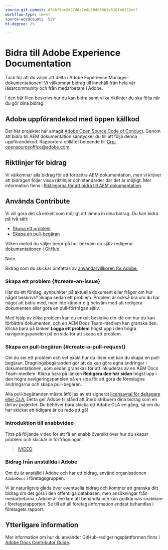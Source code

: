 ```yaml
---
source-git-commit: d7dbf9ae2d27dda2edb60d8f861e618fb6332ec7
workflow-type: tm+mt
source-wordcount: '529'
ht-degree: 2%

---
```

# Bidra till Adobe Experience Documentation

Tack för att du väljer att delta i Adobe Experience Manager-dokumentationen! Vi välkomnar bidrag till innehåll från hela vår läsarcommunity och från medarbetare i Adobe.

I den här filen beskrivs hur du kan bidra samt vilka riktlinjer du ska följa när du gör dina bidrag.

## Adobe uppförandekod med öppen källkod

Det här projektet har antagit [Adobe Open Source Code of Conduct](code-of-conduct.md). Genom att bidra till AEM dokumentation samtycker du till att följa denna uppförandekod. Rapportera otillåtet beteende till [Grp-opensourceoffice@adobe.com](mailto:Grp-opensourceoffice@adobe.com).

## Riktlinjer för bidrag

Vi välkomnar alla bidrag för att förbättra AEM dokumentation, men vi kräver att bidragen följer vissa riktlinjer och standarder där det är möjligt. Mer information finns i [Riktlinjerna för att bidra till AEM dokumentation](guidelines.md).

## Använda Contribute

Vi vill göra det så enkelt som möjligt att lämna in dina bidrag. Du kan bidra på två sätt:

* [Skapa ett problem](#create-an-issue)
* [Skapa en pull-begäran](#create-a-pull-request)

Vilken metod du väljer beror på hur bekväm du själv redigerar dokumentationen i GitHub.

>[!NOTE]
>
>Bidrag som du skickar omfattas av [användarvillkoren för Adobe.](https://www.adobe.com/legal/terms.html)

### Skapa ett problem {#create-an-issue}

Har du ett förslag, synpunkter på aktuella dokument eller frågor om hur något beskrivs? Skapa sedan ett problem. Problem är också bra om du har något att bidra med, men inte känner dig bekväm med att redigera dokumenten eller göra en pull-förfrågan själv.

Med hjälp av olika problem kan du enkelt beskriva din idé om hur du kan förbättra dokumenten, och en AEM Docs Team-medlem kan granska den. Klicka bara på länken **Logga ett problem** högst upp i den högra navigeringspanelen på en sida för att skapa ett problem.

### Skapa en pull-begäran {#create-a-pull-request}

Om du ser ett problem och vet exakt hur du löser det kan du skapa en pull-begäran. Dragningsbegäranden gör att du kan göra egna ändringar i dokumentationen, som sedan granskas för att inkluderas av en AEM Docs Team-medlem. Klicka bara på länken **Redigera den här sidan** högst upp i den högra navigeringspanelen på en sida för att göra de föreslagna ändringarna och skapa pull-begäran.

Alla pull-begäranden måste åtföljas av ett signerat [licensavtal för deltagare eller CLA.](https://opensource.adobe.com/cla.html)  Detta ger Adobe tillstånd att återdistribuera dina bidrag som en del av projektet. Du behöver bara skicka ett Adobe CLA en gång, så om du har skickat ett tidigare är du redo att gå!

### Introduktion till snabbvideo

Titta på följande video för att få en snabb översikt över hur du skapar problem och skickar in förfrågningar.

>[!VIDEO](https://video.tv.adobe.com/v/27069)

### Bidrag från anställda i Adobe

Om du är anställd i Adobe och har ett bidrag, använd organisationen `AdobeDocs` i företagsgruppen.

Vi är naturligtvis glada över eventuella bidrag och kommer att granska ditt bidrag om det görs i den offentliga databasen, men ansökningar från medarbetarna i Adobe är enklare att behandla och kan godkännas snabbare i företagsrapporten. Se till att all företagsinformation endast behandlas i företagets rapport.

## Ytterligare information

Mer information om hur du använder GitHub-redigeringsplattformen finns i [Adobe Docs Contributor Guide](https://experienceleague.adobe.com/docs/contributor/contributor-guide/introduction.html).
